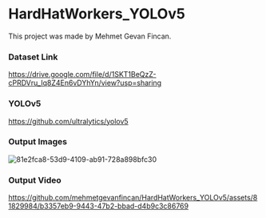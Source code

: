 # HardHatWorkers_YOLOv5

This project was made by Mehmet Gevan Fincan.

### Dataset Link
https://drive.google.com/file/d/1SKT1BeQzZ-cPRDVru_Iq8Z4En6vDYhYn/view?usp=sharing

### YOLOv5
https://github.com/ultralytics/yolov5

### Output Images
![81e2fca8-53d9-4109-ab91-728a898bfc30](https://github.com/mehmetgevanfincan/HardHatWorkers_YOLOv5/assets/81829984/d455d38f-2ae1-494b-8c97-52c2f1d7d9f4)

### Output Video
https://github.com/mehmetgevanfincan/HardHatWorkers_YOLOv5/assets/81829984/b3357eb9-9443-47b2-bbad-d4b9c3c86769

